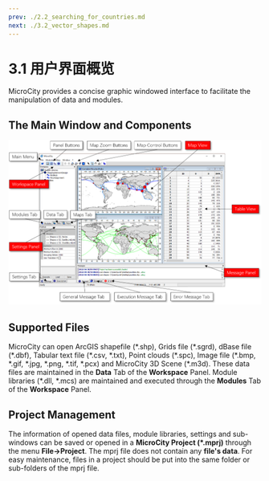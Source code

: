 ```yaml
---
prev: ./2.2_searching_for_countries.md
next: ./3.2_vector_shapes.md
---
```

# 3.1 用户界面概览
MicroCity provides a concise graphic windowed interface to facilitate the manipulation of data and modules. 
## The Main Window and Components
![Screenshot](./imgs/main_window.png)
## Supported Files
MicroCity can open ArcGIS shapefile (\*.shp), Grids file (\*.sgrd), dBase file (\*.dbf), Tabular text file (\*.csv, \*.txt), Point clouds (\*.spc), Image file (\*.bmp, \*.gif, \*.jpg, \*.png, \*.tif, \*.pcx) and MicroCity 3D Scene (\*.m3d). These data files are maintained in the **Data** Tab of the **Workspace** Panel. Module libraries (\*.dll, \*.mcs) are maintained and executed through the **Modules** Tab of the **Workspace** Panel. 
## Project Management
The information of opened data files, module libraries, settings and sub-windows can be saved or opened in a **MicroCity Project (\*.mprj)** through the menu **File->Project**. The mprj file does not contain any **file's data**. For easy maintenance, files in a project should be put into the same folder or sub-folders of the mprj file.
